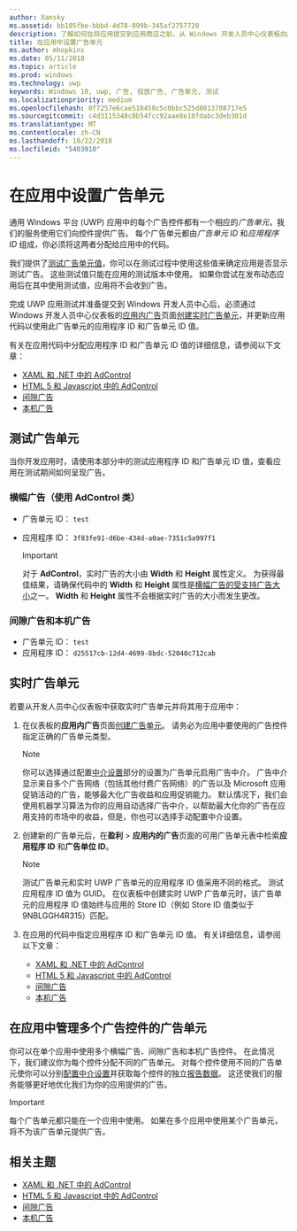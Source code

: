 ```yaml
---
author: Xansky
ms.assetid: bb105fbe-bbbd-4d78-899b-345af2757720
description: 了解如何在将应用提交到应用商店之前，从 Windows 开发人员中心仪表板向应用添加应用程序 ID 和广告单元 ID 值。
title: 在应用中设置广告单元
ms.author: mhopkins
ms.date: 05/11/2018
ms.topic: article
ms.prod: windows
ms.technology: uwp
keywords: Windows 10, uwp, 广告, 投放广告, 广告单元, 测试
ms.localizationpriority: medium
ms.openlocfilehash: 0f7257e6cae518458c5c0bbc525d8013708717e5
ms.sourcegitcommit: c4d3115348c8b54fcc92aae8e18fdabc3deb301d
ms.translationtype: MT
ms.contentlocale: zh-CN
ms.lasthandoff: 10/22/2018
ms.locfileid: "5403910"
---
```

# <a name="set-up-ad-units-in-your-app"></a>在应用中设置广告单元

通用 Windows 平台 (UWP) 应用中的每个广告控件都有一个相应的*广告单元*，我们的服务使用它们向控件提供广告。 每个广告单元都由*广告单元 ID* 和*应用程序 ID* 组成，你必须将这两者分配给应用中的代码。

我们提供了[测试广告单元值](#test-ad-units)，你可以在测试过程中使用这些值来确定应用是否显示测试广告。 这些测试值只能在应用的测试版本中使用。 如果你尝试在发布动态应用后在其中使用测试值，应用将不会收到广告。

完成 UWP 应用测试并准备提交到 Windows 开发人员中心后，必须通过 Windows 开发人员中心仪表板的[应用内广告](../publish/in-app-ads.md)页面[创建实时广告单元](#live-ad-units)，并更新应用代码以使用此广告单元的应用程序 ID 和广告单元 ID 值。

有关在应用代码中分配应用程序 ID 和广告单元 ID 值的详细信息，请参阅以下文章：
* [XAML 和 .NET 中的 AdControl](adcontrol-in-xaml-and--net.md)
* [HTML 5 和 Javascript 中的 AdControl](adcontrol-in-html-5-and-javascript.md)
* [间隙广告](../monetize/interstitial-ads.md)
* [本机广告](../monetize/native-ads.md)

<span id="test-ad-units" />

## <a name="test-ad-units"></a>测试广告单元

当你开发应用时，请使用本部分中的测试应用程序 ID 和广告单元 ID 值，查看应用在测试期间如何呈现广告。

### <a name="banner-ads-using-the-adcontrol-class"></a>横幅广告（使用 AdControl 类）

* 广告单元 ID： ```test```
* 应用程序 ID：  ```3f83fe91-d6be-434d-a0ae-7351c5a997f1```

    > [!IMPORTANT]
    > 对于 **AdControl**，实时广告的大小由 **Width** 和 **Height** 属性定义。 为获得最佳结果，请确保代码中的 **Width** 和 **Height** 属性是[横幅广告的受支持广告大小](supported-ad-sizes-for-banner-ads.md)之一。 **Width** 和 **Height** 属性不会根据实时广告的大小而发生更改。

### <a name="interstitial-ads-and-native-ads"></a>间隙广告和本机广告

* 广告单元 ID： ```test```
* 应用程序 ID：  ```d25517cb-12d4-4699-8bdc-52040c712cab```

<span id="live-ad-units" />

## <a name="live-ad-units"></a>实时广告单元

若要从开发人员中心仪表板中获取实时广告单元并将其用于应用中：

1.  在仪表板的**应用内广告**页面[创建广告单元](../publish/in-app-ads.md#create-ad-unit)。 请务必为应用中要使用的广告控件指定正确的广告单元类型。
    > [!NOTE]
    > 你可以选择通过配置[中介设置](../publish/in-app-ads.md#mediation)部分的设置为广告单元启用广告中介。 广告中介显示来自多个广告网络（包括其他付费广告网络）的广告以及 Microsoft 应用促销活动的广告，能够最大化广告收益和应用促销能力。 默认情况下，我们会使用机器学习算法为你的应用自动选择广告中介，以帮助最大化你的广告在应用支持的市场中的收益，但是，你也可以选择手动配置中介设置。

2.  创建新的广告单元后，在**盈利** &gt; **应用内的广告**页面的可用广告单元表中检索**应用程序 ID** 和**广告单位 ID**。
    > [!NOTE]
    > 测试广告单元和实时 UWP 广告单元的应用程序 ID 值采用不同的格式。 测试应用程序 ID 值为 GUID。 在仪表板中创建实时 UWP 广告单元时，该广告单元的应用程序 ID 值始终与应用的 Store ID（例如 Store ID 值类似于 9NBLGGH4R315）匹配。

3.  在应用的代码中指定应用程序 ID 和广告单元 ID 值。 有关详细信息，请参阅以下文章：
    * [XAML 和 .NET 中的 AdControl](adcontrol-in-xaml-and--net.md)
    * [HTML 5 和 Javascript 中的 AdControl](adcontrol-in-html-5-and-javascript.md)
    * [间隙广告](../monetize/interstitial-ads.md)
    * [本机广告](../monetize/native-ads.md)

<span id="manage" />

## <a name="manage-ad-units-for-multiple-ad-controls-in-your-app"></a>在应用中管理多个广告控件的广告单元

你可以在单个应用中使用多个横幅广告、间隙广告和本机广告控件。 在此情况下，我们建议你为每个控件分配不同的广告单元。 对每个控件使用不同的广告单元使你可以分别[配置中介设置](../publish/in-app-ads.md#mediation)并获取每个控件的独立[报告数据](../publish/advertising-performance-report.md)。 这还使我们的服务能够更好地优化我们为你的应用提供的广告。

> [!IMPORTANT]
> 每个广告单元都只能在一个应用中使用。 如果在多个应用中使用某个广告单元，将不为该广告单元提供广告。

## <a name="related-topics"></a>相关主题

* [XAML 和 .NET 中的 AdControl](adcontrol-in-xaml-and--net.md)
* [HTML 5 和 Javascript 中的 AdControl](adcontrol-in-html-5-and-javascript.md)
* [间隙广告](interstitial-ads.md)
* [本机广告](native-ads.md)


 

 
